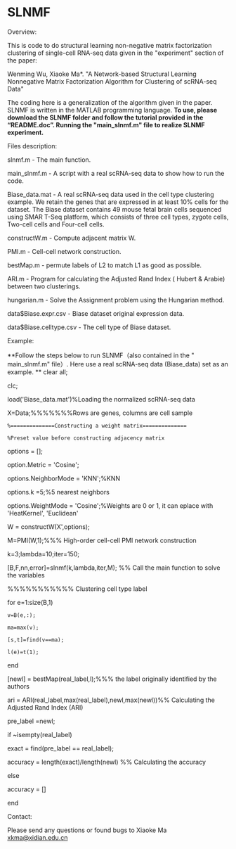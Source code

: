 # SLNMF
Overview:

This is code to do structural learning non-negative matrix factorization clustering of single-cell RNA-seq data given in the "experiment" section of the paper: 

Wenming Wu, Xiaoke Ma*. "A Network-based Structural Learning Nonnegative Matrix Factorization Algorithm for Clustering of scRNA-seq Data"  

The coding here is a generalization of the algorithm given in the paper. SLNMF is written in the MATLAB programming language. **To use, please download the SLNMF folder and follow the tutorial provided in the “README.doc”. Running the "main_slnmf.m" file to realize SLNMF experiment.** 

Files description:

slnmf.m - The main function.

main_slnmf.m - A script with a real scRNA-seq data to show how to run the code.

Biase_data.mat - A real scRNA-seq data used in the cell type clustering example.  We retain the genes that are expressed in at least 10% cells for the dataset. The Biase dataset contains 49 mouse fetal brain cells sequenced using SMAR T-Seq platform, which consists of three cell types, zygote cells, Two-cell cells and Four-cell cells.  

constructW.m - Compute adjacent matrix W.

PMI.m - Cell-cell network construction.

bestMap.m - permute labels of L2 to match L1 as good as possible.

ARI.m - Program for calculating the Adjusted Rand Index ( Hubert & Arabie) between two clusterings.

hungarian.m - Solve the Assignment problem using the Hungarian method.

data$Biase.expr.csv - Biase dataset original expression data. 

data$Biase.celltype.csv - The cell type of Biase dataset. 

Example:

**Follow the steps below to run SLNMF（also contained in the " main_slnmf.m" file）. Here use a real scRNA-seq data (Biase_data) set as an example.
**
clear all;

clc;

load('Biase_data.mat')%Loading the normalized scRNA-seq data

X=Data;%%%%%%%Rows are genes, columns are cell sample

    %==============Constructing a weight matrix==============
    
    %Preset value before constructing adjacency matrix
    
options = [];

option.Metric = 'Cosine';

options.NeighborMode = 'KNN';%KNN

options.k =5;%5 nearest neighbors

options.WeightMode = 'Cosine';%Weights are 0 or 1, it can eplace with 'HeatKernel', 'Euclidean' 

W = constructW(X',options);


M=PMI(W,1);%%% High-order cell-cell PMI network construction

k=3;lambda=10;iter=150;

[B,F,nn,error]=slnmf(k,lambda,iter,M);  %% Call the main function to solve the variables

%%%%%%%%%%% Clustering cell type label

for e=1:size(B,1)

    v=B(e,:);
    
    ma=max(v);
    
    [s,t]=find(v==ma);
    
    l(e)=t(1);
    
end

[newl] = bestMap(real_label,l);%%%  the label originally identified by the authors

ari = ARI(real_label,max(real_label),newl,max(newl))%% Calculating the Adjusted Rand Index (ARI)

pre_label =newl;

if ~isempty(real_label) 

exact = find(pre_label == real_label);

accuracy = length(exact)/length(newl) %% Calculating the accuracy

else

accuracy = []

end


Contact:

Please send any questions or found bugs to Xiaoke Ma xkma@xidian.edu.cn 
